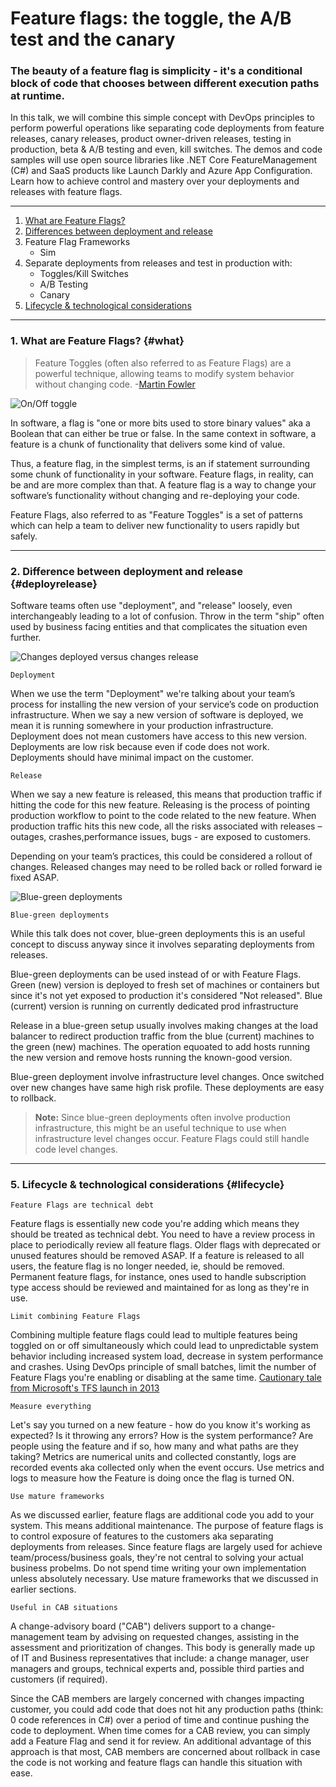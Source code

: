 # Feature flags: the toggle, the A/B test and the canary

### The beauty of a feature flag is simplicity - it's a conditional block of code that chooses between different execution paths at runtime.

In this talk, we will combine this simple concept with DevOps principles to perform powerful operations like separating code deployments from feature releases, canary releases, product owner-driven releases, testing in production, beta & A/B testing and even, kill switches. The demos and code samples will use open source libraries like .NET Core FeatureManagement (C#) and SaaS products like Launch Darkly and Azure App Configuration. Learn how to achieve control and mastery over your deployments and releases with feature flags.

---

1. [What are Feature Flags?](#what)
2. [Differences between deployment and release](#deployrelease)
3. Feature Flag Frameworks
    - Sim
4. Separate deployments from releases and test in production with:
    - Toggles/Kill Switches
    - A/B Testing
    - Canary
5. [Lifecycle & technological considerations](#lifecycle)

---

### 1. What are Feature Flags? {#what}
>Feature Toggles (often also referred to as Feature Flags) are a powerful technique, allowing teams to modify system behavior without changing code.
-[Martin Fowler](https://martinfowler.com/articles/feature-toggles.html)

![On/Off toggle](images/toggle.png)

In software, a flag is "one or more bits used to store binary values" aka a Boolean that can either be true or false. In the same context in software, a feature is a chunk of functionality that delivers some kind of value.

Thus, a feature flag, in the simplest terms, is an if statement surrounding some chunk of functionality in your software. Feature flags, in reality, can be and are more complex than that. A feature flag is a way to change your software’s functionality without changing and re-deploying your code.

Feature Flags, also referred to as "Feature Toggles" is a set of patterns which can help a team to deliver new functionality to users rapidly but safely. 

---

### 2. Difference between deployment and release {#deployrelease}
Software teams often use "deployment", and "release" loosely, even interchangeably leading to a lot of confusion. Throw in the term "ship" often used by business facing entities and that complicates the situation even further.

![Changes deployed versus changes release](images/deploymentrelease.png)

    Deployment
When we use the term "Deployment" we're talking about your team’s process for installing the new version of your service’s code on production infrastructure. When we say a new version of software is deployed, we mean it is running somewhere in your production infrastructure. Deployment does not mean customers have access to this new version. Deployments are low risk because even if code does not work. Deployments should have minimal impact on the customer.

    Release
When we say a new feature is released, this means that production traffic if hitting the code for this new feature. Releasing is the process of pointing production workflow to point to the code related to the new feature. When production traffic hits this new code, all the risks associated with releases – outages, crashes,performance issues, bugs - are exposed to customers.

Depending on your team’s practices, this could be considered a rollout of changes. Released changes may need to be rolled back or rolled forward ie fixed ASAP.

![Blue-green deployments](images/bluegreen.png)

    Blue-green deployments
While this talk does not cover, blue-green deployments this is an useful concept to discuss anyway since it involves separating deployments from releases.

Blue-green deployments can be used instead of or with Feature Flags. Green (new) version is deployed to fresh set of machines or containers but since it's not yet exposed to production it's considered "Not released". Blue (current) version is running on currently dedicated prod infrastructure

Release in a blue-green setup usually involves making changes at the load balancer to redirect production traffic from the blue (current) machines to the green (new) machines. The operation equoated to add hosts running the new version and remove hosts running the known-good version.

Blue-green deployment involve infrastructure level changes. Once switched over new changes have same high risk profile. These deployments are easy to rollback. 

>**Note:** Since blue-green deployments often involve production infrastructure, this might be an useful technique to use when infrastructure level changes occur. Feature Flags could still handle code level changes.


---

### 5. Lifecycle & technological considerations {#lifecycle}
    Feature Flags are technical debt
Feature flags is essentially new code you're adding which means they should be treated as technical debt. You need to have a review process in place to periodically review all feature flags. Older flags with deprecated or unused features should be removed ASAP. If a feature is released to all users, the feature flag is no longer needed, ie, should be removed. Permanent feature flags, for instance, ones used to handle subscription type access should be reviewed and maintained for as long as they're in use.

    Limit combining Feature Flags
Combining multiple feature flags could lead to multiple features being toggled on or off simultaneously which could lead to unpredictable system behavior including increased system load, decrease in system performance and crashes. Using DevOps principle of small batches, limit the number of Feature Flags you're enabling or disabling at the same time.
[Cautionary tale from Microsoft's TFS launch in 2013](https://blogs.msdn.microsoft.com/bharry/2013/11/25/a-rough-patch/
)

    Measure everything
Let's say you turned on a new feature - how do you know it's working as expected? Is it throwing any errors? How is the system performance? Are people using the feature and if so, how many and what paths are they taking? Metrics are numerical units and collected constantly, logs are recorded events aka collected only when the event occurs. Use metrics and logs to measure how the Feature is doing once the flag is turned ON. 

    Use mature frameworks
As we discussed earlier, feature flags are additional code you add to your system. This means additional maintenance. The purpose of feature flags is to control exposure of features to the customers aka separating deployments from releases. Since feature flags are largely used for achieve team/process/business goals, they're not central to solving your actual business probelms. Do not spend time writing your own implementation unless absolutely necessary. Use mature frameworks that we discussed in earlier sections.

    Useful in CAB situations
A change-advisory board ("CAB") delivers support to a change-management team by advising on requested changes, assisting in the assessment and prioritization of changes. This body is generally made up of IT and Business representatives that include: a change manager, user managers and groups, technical experts and, possible third parties and customers (if required).

Since the CAB members are largely concerned with changes impacting customer, you could add code that does not hit any production paths (think: 0 code references in C#) over a period of time and continue pushing the code to deployment. When time comes for a CAB review, you can simply add a Feature Flag and send it for review. An additional advantage of this approach is that most, CAB members are concerned about rollback in case the code is not working and feature flags can handle this situation with ease.